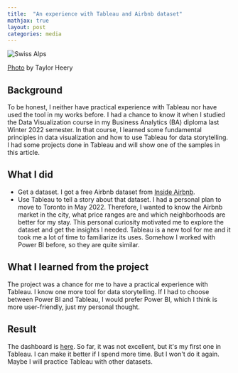 ```yaml
---
title:  "An experience with Tableau and Airbnb dataset"
mathjax: true
layout: post
categories: media
---
```


![Swiss Alps](https://images.unsplash.com/photo-1614649024145-7f847b1c803f?ixlib=rb-1.2.1&ixid=MnwxMjA3fDB8MHxwaG90by1wYWdlfHx8fGVufDB8fHx8&auto=format&fit=crop&w=2274&q=80)

[Photo](https://unsplash.com/photos/8DlbPCxfGHA) by Taylor Heery

## Background  

To be honest, I neither have practical experience with Tableau nor have used the tool in my works before. I had a chance to know it when I studied the Data Visualization course in my Business Analytics (BA) diploma last Winter 2022 semester. In that course, I learned some fundamental principles in data visualization and how to use Tableau for data storytelling. I had some projects done in Tableau and will show one of the samples in this article.  

## What I did  

- Get a dataset. I got a free Airbnb dataset from [Inside Airbnb](http://insideairbnb.com).  
- Use Tableau to tell a story about that dataset. I had a personal plan to move to Toronto in May 2022. Therefore, I wanted to know the Airbnb market in the city, what price ranges are and which neighborhoods are better for my stay. This personal curiosity motivated me to explore the dataset and get the insights I needed. Tableau is a new tool for me and it took me a lot of time to familiarize its uses. Somehow I worked with Power BI before, so they are quite similar.  

## What I learned from the project  

The project was a chance for me to have a practical experience with Tableau. I know one more tool for data storytelling. If I had to choose between Power BI and Tableau, I would prefer Power BI, which I think is more user-friendly, just my personal thought.

## Result  

The dashboard is [here](https://public.tableau.com/app/profile/linh.tran3604/viz/AirbnbListinginToronto/storytoshare). So far, it was not excellent, but it's my first one in Tableau. I can make it better if I spend more time. But I won't do it again. Maybe I will practice Tableau with other datasets.

